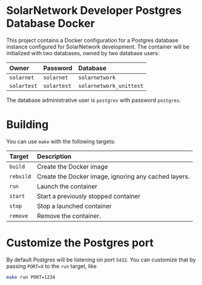 # SolarNetwork Developer Postgres Database Docker

This project contains a Docker configuration for a Postgres database instance
configured for SolarNetwork development. The container will be initialized with
two databases, owned by two database users:

| Owner       | Password    | Database                |
| :---------- | :---------- | :---------------------- |
| `solarnet`  | `solarnet`  | `solarnetwork`          |
| `solartest` | `solartest` | `solarnetwork_unittest` |

The database administrative user is `postgres` with password `postgres`.

# Building

You can use `make` with the following targets:

| Target    | Description                                          |
| :-------- | :--------------------------------------------------- |
| `build`   | Create the Docker image                              |
| `rebuild` | Create the Docker image, ignoring any cached layers. |
| `run`     | Launch the container                                 |
| `start`   | Start a previously stopped container                 |
| `stop`    | Stop a launched container                            |
| `remove`  | Remove the container.                                |

# Customize the Postgres port

By default Postgres will be listening on port `5432`. You can customize that
by passing `PORT=X` to the `run` target, like

```sh
make run PORT=1234
```
